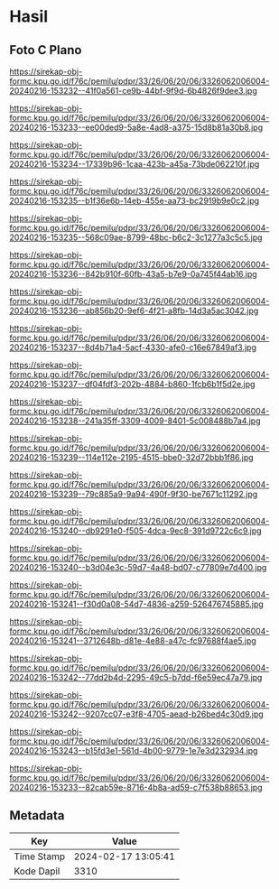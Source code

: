 # Hasil

## Foto C Plano

https://sirekap-obj-formc.kpu.go.id/f76c/pemilu/pdpr/33/26/06/20/06/3326062006004-20240216-153232--41f0a561-ce9b-44bf-9f9d-6b4826f9dee3.jpg

https://sirekap-obj-formc.kpu.go.id/f76c/pemilu/pdpr/33/26/06/20/06/3326062006004-20240216-153233--ee00ded9-5a8e-4ad8-a375-15d8b81a30b8.jpg

https://sirekap-obj-formc.kpu.go.id/f76c/pemilu/pdpr/33/26/06/20/06/3326062006004-20240216-153234--17339b96-1caa-423b-a45a-73bde062210f.jpg

https://sirekap-obj-formc.kpu.go.id/f76c/pemilu/pdpr/33/26/06/20/06/3326062006004-20240216-153235--b1f36e6b-14eb-455e-aa73-bc2919b9e0c2.jpg

https://sirekap-obj-formc.kpu.go.id/f76c/pemilu/pdpr/33/26/06/20/06/3326062006004-20240216-153235--568c09ae-8799-48bc-b6c2-3c1277a3c5c5.jpg

https://sirekap-obj-formc.kpu.go.id/f76c/pemilu/pdpr/33/26/06/20/06/3326062006004-20240216-153236--842b910f-60fb-43a5-b7e9-0a745f44ab16.jpg

https://sirekap-obj-formc.kpu.go.id/f76c/pemilu/pdpr/33/26/06/20/06/3326062006004-20240216-153236--ab856b20-9ef6-4f21-a8fb-14d3a5ac3042.jpg

https://sirekap-obj-formc.kpu.go.id/f76c/pemilu/pdpr/33/26/06/20/06/3326062006004-20240216-153237--8d4b71a4-5acf-4330-afe0-c16e67849af3.jpg

https://sirekap-obj-formc.kpu.go.id/f76c/pemilu/pdpr/33/26/06/20/06/3326062006004-20240216-153237--df04fdf3-202b-4884-b860-1fcb6b1f5d2e.jpg

https://sirekap-obj-formc.kpu.go.id/f76c/pemilu/pdpr/33/26/06/20/06/3326062006004-20240216-153238--241a35ff-3309-4009-8401-5c008488b7a4.jpg

https://sirekap-obj-formc.kpu.go.id/f76c/pemilu/pdpr/33/26/06/20/06/3326062006004-20240216-153239--114e112e-2195-4515-bbe0-32d72bbb1f86.jpg

https://sirekap-obj-formc.kpu.go.id/f76c/pemilu/pdpr/33/26/06/20/06/3326062006004-20240216-153239--79c885a9-9a94-490f-9f30-be7671c11292.jpg

https://sirekap-obj-formc.kpu.go.id/f76c/pemilu/pdpr/33/26/06/20/06/3326062006004-20240216-153240--db9291e0-f505-4dca-9ec8-391d9722c6c9.jpg

https://sirekap-obj-formc.kpu.go.id/f76c/pemilu/pdpr/33/26/06/20/06/3326062006004-20240216-153240--b3d04e3c-59d7-4a48-bd07-c77809e7d400.jpg

https://sirekap-obj-formc.kpu.go.id/f76c/pemilu/pdpr/33/26/06/20/06/3326062006004-20240216-153241--f30d0a08-54d7-4836-a259-526476745885.jpg

https://sirekap-obj-formc.kpu.go.id/f76c/pemilu/pdpr/33/26/06/20/06/3326062006004-20240216-153241--3712648b-d81e-4e88-a47c-fc97688f4ae5.jpg

https://sirekap-obj-formc.kpu.go.id/f76c/pemilu/pdpr/33/26/06/20/06/3326062006004-20240216-153242--77dd2b4d-2295-49c5-b7dd-f6e59ec47a79.jpg

https://sirekap-obj-formc.kpu.go.id/f76c/pemilu/pdpr/33/26/06/20/06/3326062006004-20240216-153242--9207cc07-e3f8-4705-aead-b26bed4c30d9.jpg

https://sirekap-obj-formc.kpu.go.id/f76c/pemilu/pdpr/33/26/06/20/06/3326062006004-20240216-153243--b15fd3e1-561d-4b00-9779-1e7e3d232934.jpg

https://sirekap-obj-formc.kpu.go.id/f76c/pemilu/pdpr/33/26/06/20/06/3326062006004-20240216-153233--82cab59e-8716-4b8a-ad59-c7f538b88653.jpg


## Metadata

| Key        | Value               |
| ---------- | ------------------- |
| Time Stamp | 2024-02-17 13:05:41 |
| Kode Dapil | 3310                |



